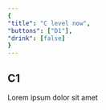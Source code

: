 ```yaml
---
{
"title": "C level now",
"buttons": ["D1"],
"drink": [false]
}
---
```


## C1

Lorem ipsum dolor sit amet